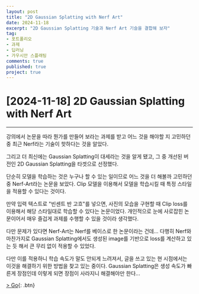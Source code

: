 ```yaml
---
layout: post
title: "2D Gaussian Splatting with Nerf Art"
date: 2024-11-18
excerpt: "2D Gaussian Splatting 기술과 Nerf Art 기슬을 결합해 보자"
tag: 
- 포트폴리오
- 과제
- 딥러닝
- 가우시안 스플래팅
comments: true
published: true
project: true
---
```


# [2024-11-18] 2D Gaussian Splatting with Nerf Art

---

강의에서 논문을 따라 뭔가를 만들어 보라는 과제를 받고 어느 것을 해야할 지 고민하던 중 최근 Nerf라는 기술이 핫하다는 것을 알았다.

그리고 더 최신에는 Gaussian Splatting이 대세라는 것을 알게 됐고, 그 중 개선된 버전인 2D Gaussian Splatting을 타겟으로 선정했다.

단순히 모델을 학습하는 것은 누구나 할 수 있는 일이므로 어느 것을 더 해볼까 고민하던 중 Nerf-Art라는 논문을 보았다. Clip 모델을 이용해서 모델을 학습시킬 때 특정 스타일을 적용할 수 있다는 것이다.

만약 입력 텍스트로 "빈센트 반 고흐"를 넣으면, 사진의 모습을 구현할 때 Clip loss를 이용해서 해당 스타일대로 학습할 수 있다는 논문이었다. 개인적으로 눈에 사로잡힌 논문이어서 매우 즐겁게 과제를 수행할 수 있을 것이라 생각했다.

다만 문제가 있다면 Nerf-Art는 Nerf를 베이스로 한 논문이라는 건데... 다행히 Nerf와 마찬가지로 Gaussian Splatting에서도 생성된 image를 기반으로 loss를 계산하고 있는 듯 해서 큰 무리 없이 적용할 수 있었다.

다만 이를 적용하니 학습 속도가 말도 안되게 느려져서, 글을 쓰고 있는 현 시점에서는 이것을 해결하기 위한 방법을 찾고 있는 중이다. Gaussian Splatting은 생성 속도가 빠른게 장점인데 이렇게 되면 장점이 사라지니 해결해야만 한다...

[> Go](https://github.com/onetwohour/2d-gaussian-splatting-Art){: .btn}